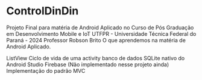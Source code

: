 # ControlDinDin

Projeto Final para matéria de Android Aplicado no  Curso de Pós Graduação em Desenvolvimento Mobile e IoT 
UTFPR - Universidade Técnica Federal do Paraná - 2024
Professor Robson Brito
O que aprendemos na matéria de Android Aplicado.

ListView
Ciclo de vida de uma activity 
banco de dados SQLite nativo do Android Studio
Firebase (Não implementado nesse projeto ainda)
Implementação do padrão MVC
